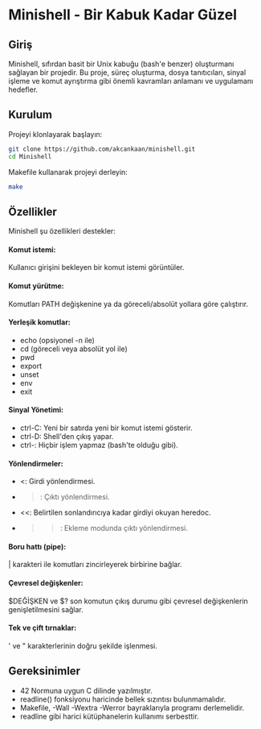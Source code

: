 # Minishell - Bir Kabuk Kadar Güzel

## Giriş
Minishell, sıfırdan basit bir Unix kabuğu (bash'e benzer) oluşturmanı sağlayan bir projedir. Bu proje, süreç oluşturma, dosya tanıtıcıları, sinyal işleme ve komut ayrıştırma gibi önemli kavramları anlamanı ve uygulamanı hedefler.

## Kurulum
Projeyi klonlayarak başlayın:

 ```bash
git clone https://github.com/akcankaan/minishell.git
cd Minishell
```

Makefile kullanarak projeyi derleyin:
 ```bash
make
```

## Özellikler
Minishell şu özellikleri destekler:
#### Komut istemi: 
Kullanıcı girişini bekleyen bir komut istemi görüntüler.
#### Komut yürütme: 
Komutları PATH değişkenine ya da göreceli/absolüt yollara göre çalıştırır.
#### Yerleşik komutlar:
- echo (opsiyonel -n ile)
- cd (göreceli veya absolüt yol ile)
- pwd
- export
- unset
- env
- exit
#### Sinyal Yönetimi:
- ctrl-C: Yeni bir satırda yeni bir komut istemi gösterir.
- ctrl-D: Shell'den çıkış yapar.
- ctrl-\: Hiçbir işlem yapmaz (bash'te olduğu gibi).
#### Yönlendirmeler:
- <: Girdi yönlendirmesi.
- >: Çıktı yönlendirmesi.
- <<: Belirtilen sonlandırıcıya kadar girdiyi okuyan heredoc.
- >>: Ekleme modunda çıktı yönlendirmesi.
#### Boru hattı (pipe):
| karakteri ile komutları zincirleyerek birbirine bağlar.
#### Çevresel değişkenler: 
$DEĞİŞKEN ve $? son komutun çıkış durumu gibi çevresel değişkenlerin genişletilmesini sağlar.
#### Tek ve çift tırnaklar: 
' ve " karakterlerinin doğru şekilde işlenmesi.
## Gereksinimler
- 42 Normuna uygun C dilinde yazılmıştır.
- readline() fonksiyonu haricinde bellek sızıntısı bulunmamalıdır.
- Makefile, -Wall -Wextra -Werror bayraklarıyla programı derlemelidir.
- readline gibi harici kütüphanelerin kullanımı serbesttir.
